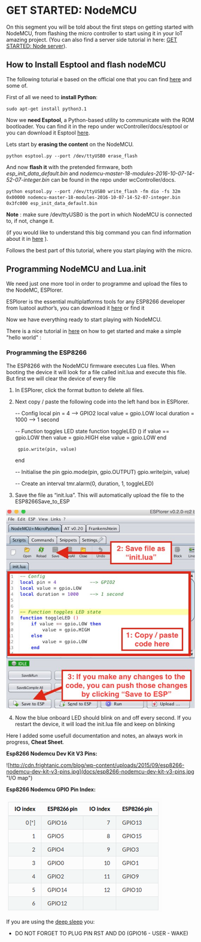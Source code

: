 # GET STARTED: NodeMCU #

On this segment you will be told about the first steps on getting started with NodeMCU, from flashing the micro controller to start using it in your IoT amazing project.
(You can also find a server side tutorial in here: [GET STARTED: Node server](../wcServer/README.md)).

## How to Install Esptool and flash nodeMCU ##

The following toturial e based on the official one that you can find [here](https://nodemcu.readthedocs.io/en/master/en/flash/) and some of.

First of all we need to **install Python**: 

	sudo apt-get install python3.1

Now we **need Esptool**, a Python-based utility to communicate with the ROM bootloader. 
You can find it in the repo under wcController/docs/esptool or you can download it Esptool [here](https://github.com/espressif/esptool).

Lets start by **erasing the content** on the NodeMCU.

	python esptool.py --port /dev/ttyUSB0 erase_flash

And now **flash it** with the pretended firmware, both _esp_init_data_default.bin_ and _nodemcu-master-18-modules-2016-10-07-14-52-07-integer.bin_ can be found in the repo under wcController/docs.

	python esptool.py --port /dev/ttyUSB0 write_flash -fm dio -fs 32m 0x00000 nodemcu-master-18-modules-2016-10-07-14-52-07-integer.bin 0x3fc000 esp_init_data_default.bin
    
**Note** : make sure /dev/ttyUSB0 is the port in which NodeMCU is connected to, if not, change it. 

(if you would like to understand this big command you can find information about it in [here](https://espressif.com/en/support/explore/get-started/esp8266/getting-started-guide) ).

Follows the best part of this tutorial, where you start playing with the micro.


## Programming NodeMCU and Lua.init ##

We need just one more tool in order to programme and upload the files to the NodeMC, ESPlorer.

ESPlorer is the essential multiplatforms tools for any ESP8266 developer from luatool author’s, you can download it [here](https://github.com/4refr0nt/ESPlorer) or find it 

Now we have everything ready to start playing with NodeMCU.

There is a nice tutorial in [here](https://odd-one-out.serek.eu/esp8266-nodemcu-getting-started-hello-world/) on how to get started and make a simple "hello world" :

### Programming the ESP8266 ###

The ESP8266 with the NodeMCU firmware executes Lua files. When booting the device it will look for a file called init.lua and execute this file. But first we will clear the device of every file

1) In ESPlorer, click the format button to delete all files.

2) Next copy / paste the following code into the left hand box in ESPlorer.

    
    -- Config
    local pin = 4            --> GPIO2
    local value = gpio.LOW
    local duration = 1000    --> 1 second


    -- Function toggles LED state
    function toggleLED ()
        if value == gpio.LOW then
            value = gpio.HIGH
        else
            value = gpio.LOW
        end

        gpio.write(pin, value)
    end


    -- Initialise the pin
    gpio.mode(pin, gpio.OUTPUT)
    gpio.write(pin, value)

    -- Create an interval
    tmr.alarm(0, duration, 1, toggleLED)

3) Save the file as “init.lua”. This will automatically upload the file to the ESP8266Save_to_ESP

![see the image under wcController/docs/Save_to_ESP.jpg](docs/Save_to_ESP.jpg)

4) Now the blue onboard LED should blink on and off every second. If you restart the device, it will load the init.lua file and keep on blinking

Here I added some usefull documentation and notes, an always work in progress, **Cheat Sheet**.


**Esp8266 Nodemcu Dev Kit V3 Pins:**

![http://cdn.frightanic.com/blog/wp-content/uploads/2015/09/esp8266-nodemcu-dev-kit-v3-pins.jpg](docs/esp8266-nodemcu-dev-kit-v3-pins.jpg "I/O map")

**Esp8266 Nodemcu GPIO Pin Index:**

![Problem with image: Check NodeMcu documentation](docs/GPIO_nodeMCU_PinIndex.png "NodeMCU GPIO")

If you are using the [deep sleep](https://nodemcu.readthedocs.io/en/master/en/modules/rtctime/#example) you: 

 - DO NOT FORGET TO PLUG PIN RST AND D0 (GPIO16 - USER - WAKE)
